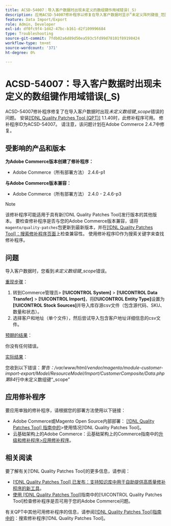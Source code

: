 ```yaml
---
title: ACSD-54007：导入客户数据时出现未定义的数组键作用域错误(_S)
description: 应用ACSD-54007修补程序以修复在导入客户数据时显示“未定义阵列键值_范围”错误的Adobe Commerce问题。
feature: Data Import/Export
role: Admin, Developer
exl-id: df0fc9f4-1d42-47bc-b161-d2f109996684
type: Troubleshooting
source-git-commit: 7fdb02a6d89d50ea593c5fd99d78101f89198424
workflow-type: tm+mt
source-wordcount: '371'
ht-degree: 0%

---
```


# ACSD-54007：导入客户数据时出现未定义的数组键作用域错误(_S)

ACSD-54007修补程序修复了在导入客户数据时出现&#x200B;*未定义数组键_scope*&#x200B;错误的问题。 安装[[!DNL Quality Patches Tool (QPT)]](https://experienceleague.adobe.com/zh-hans/docs/commerce-operations/tools/quality-patches-tool/quality-patches-tool-to-self-serve-quality-patches) 1.1.40时，此修补程序可用。 修补程序ID为ACSD-54007。 请注意，该问题计划在Adobe Commerce 2.4.7中修复。

## 受影响的产品和版本

**为Adobe Commerce版本创建了修补程序：**

* Adobe Commerce（所有部署方法） 2.4.6-p1

**与Adobe Commerce版本兼容：**

* Adobe Commerce（所有部署方法） 2.4.0 - 2.4.6-p3

>[!NOTE]
>
>该修补程序可能适用于具有新[!DNL Quality Patches Tool]发行版本的其他版本。 要检查修补程序是否与您的Adobe Commerce版本兼容，请将`magento/quality-patches`包更新到最新版本，并在[[!DNL Quality Patches Tool]：搜索修补程序页面](https://experienceleague.adobe.com/tools/commerce-quality-patches/index.html?lang=zh-Hans)上检查兼容性。 使用修补程序ID作为搜索关键字来查找修补程序。

## 问题

导入客户数据时，您看到&#x200B;*未定义数组键_scope*&#x200B;错误。

<u>重现步骤</u>：

1. 转到Commerce管理员> **[!UICONTROL System]** > **[!UICONTROL Data Transfer]** > **[!UICONTROL Import]**，将&#x200B;**[!UICONTROL Entity Type]**&#x200B;设置为&#x200B;**[!UICONTROL Stock Sources]**&#x200B;并导入库存源csv文件（包含源代码、SKU、数量和状态）。
1. 选择客户和地址（单个文件），然后尝试导入包含客户地址详细信息的csv文件。

<u>预期的结果</u>：

你没有任何错误。

<u>实际结果</u>：

您收到以下错误：*警告：/var/www/html/vendor/magento/module-customer-import-export/Model/ResourceModel/Import/CustomerComposite/Data.php第84*&#x200B;行中未定义数组键“_scope”

## 应用修补程序

要应用单独的修补程序，请根据您的部署方法使用以下链接：

* Adobe Commerce或Magento Open Source内部部署： [[!DNL Quality Patches Tool] 指南中的](/help/tools/quality-patches-tool/usage.md)>使用情况[!DNL Quality Patches Tool]。
* 云基础架构上的Adobe Commerce：云基础架构上的Commerce指南中的[升级和修补程序>应用修补程序](https://experienceleague.adobe.com/docs/commerce-cloud-service/user-guide/develop/upgrade/apply-patches.html?lang=zh-Hans)。

## 相关阅读

要了解有关[!DNL Quality Patches Tool]的更多信息，请参阅：

* [[!DNL Quality Patches Tool] 已发布：支持知识库中用于自助提供高质量修补程序的新工具](https://experienceleague.adobe.com/zh-hans/docs/commerce-operations/tools/quality-patches-tool/quality-patches-tool-to-self-serve-quality-patches)。
* [使用 [!DNL Quality Patches Tool]](/help/tools/quality-patches-tool/patches-available-in-qpt/check-patch-for-magento-issue-with-magento-quality-patches.md)指南中的[!UICONTROL Quality Patches Tool]检查修补程序是否可用于您的Adobe Commerce问题。


有关QPT中其他可用修补程序的信息，请参阅[[!DNL Quality Patches Tool]指南中的](https://experienceleague.adobe.com/tools/commerce-quality-patches/index.html?lang=zh-Hans)：搜索修补程序[!DNL Quality Patches Tool]。
